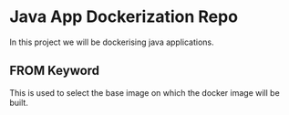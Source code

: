 # Java App Dockerization Repo
In this project we will be dockerising java applications.

## FROM Keyword

This is used to select the base image on which the docker image will be built.